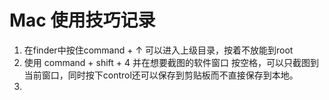 # Mac 使用技巧记录
1. 在finder中按住command + ↑ 可以进入上级目录，按着不放能到root
2. 使用 command + shift + 4 并在想要截图的软件窗口 按空格，可以只截图到当前窗口，同时按下control还可以保存到剪贴板而不直接保存到本地。
3. 